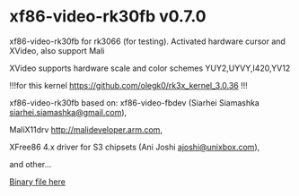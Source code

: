 xf86-video-rk30fb v0.7.0 
================

xf86-video-rk30fb for rk3066 (for testing). Activated hardware cursor and XVideo, also support Mali

XVideo supports hardware scale and color schemes YUY2,UYVY,I420,YV12

!!!for this kernel https://github.com/olegk0/rk3x_kernel_3.0.36 !!!

xf86-video-rk30fb based on: xf86-video-fbdev (Siarhei Siamashka <siarhei.siamashka@gmail.com>),

MaliX11drv http://malideveloper.arm.com,

XFree86 4.x driver for S3 chipsets (Ani Joshi <ajoshi@unixbox.com>),

and other...



<a href="https://drive.google.com/folderview?id=0B6QRwjacGTzCOGRvcWNzRXZubEU&usp=sharing">Binary file here</a>
